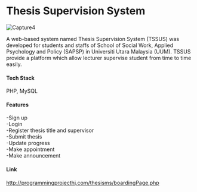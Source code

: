 # Thesis Supervision System

![Capture4](https://user-images.githubusercontent.com/49810077/184809596-aa10151e-1cda-4714-a4f3-991489238149.JPG)

A web-based system named Thesis Supervision System (TSSUS) was developed for students and staffs of School of Social Work, Applied Psychology and Policy (SAPSP) in Universiti Utara Malaysia (UUM). TSSUS provide a platform which allow lecturer supervise student from time to time easily.

#### Tech Stack
PHP, MySQL

#### Features
-Sign up <br />
-Login <br />
-Register thesis title and supervisor <br />
-Submit thesis <br />
-Update progress <br />
-Make appointment <br />
-Make announcement <br />

#### Link
http://programmingprojecthj.com/thesisms/boardingPage.php

